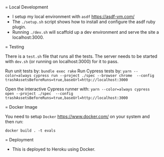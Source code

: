 = Local Development

- I setup my local environment with `asdf` https://asdf-vm.com/
- The `./setup.sh` script shows how to install and configure the asdf ruby plugin.
- Running `./dev.sh` will scaffold up a dev environment and serve the site a localhost:3000.

= Testing

There is a `test.sh` file that runs all the tests.  The server needs to be started with `dev.sh` (or running on localhost:3000) for it to pass.

Run unit tests by: `bundle exec rake`
Run Cypress tests by: `yarn --color=always cypress run --project ./spec --browser chrome  --config trashAssetsBeforeRuns=true,baseUrl=http://localhost:3000`

Open the interactive Cypress runner with: `yarn --color=always cypress open --project ./spec  --config trashAssetsBeforeRuns=true,baseUrl=http://localhost:3000`


= Docker Image

You need to setup `Docker` https://www.docker.com/ on your system and then run:

`docker build . -t evals`

= Deployment

- This is deployed to Heroku using Docker.
